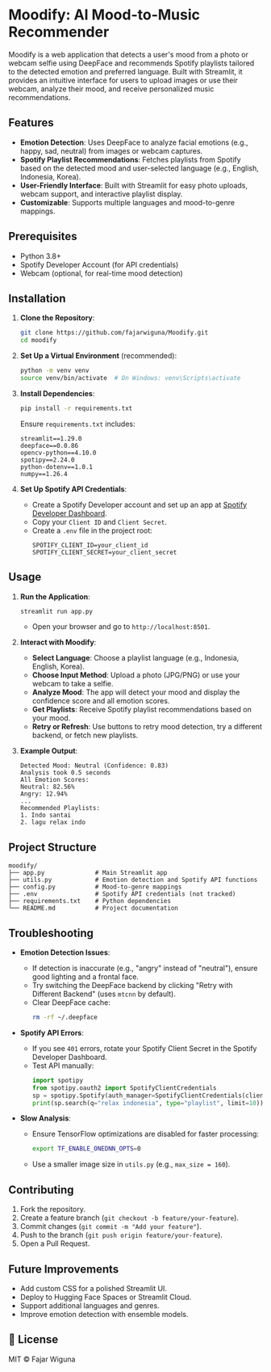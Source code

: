 # Moodify: AI Mood-to-Music Recommender

Moodify is a web application that detects a user's mood from a photo or webcam selfie using DeepFace and recommends Spotify playlists tailored to the detected emotion and preferred language. Built with Streamlit, it provides an intuitive interface for users to upload images or use their webcam, analyze their mood, and receive personalized music recommendations.

## Features
- **Emotion Detection**: Uses DeepFace to analyze facial emotions (e.g., happy, sad, neutral) from images or webcam captures.
- **Spotify Playlist Recommendations**: Fetches playlists from Spotify based on the detected mood and user-selected language (e.g., English, Indonesia, Korea).
- **User-Friendly Interface**: Built with Streamlit for easy photo uploads, webcam support, and interactive playlist display.
- **Customizable**: Supports multiple languages and mood-to-genre mappings.

## Prerequisites
- Python 3.8+
- Spotify Developer Account (for API credentials)
- Webcam (optional, for real-time mood detection)

## Installation
1. **Clone the Repository**:
   ```bash
   git clone https://github.com/fajarwiguna/Moodify.git
   cd moodify
   ```

2. **Set Up a Virtual Environment** (recommended):
   ```bash
   python -m venv venv
   source venv/bin/activate  # On Windows: venv\Scripts\activate
   ```

3. **Install Dependencies**:
   ```bash
   pip install -r requirements.txt
   ```
   Ensure `requirements.txt` includes:
   ```
   streamlit==1.29.0
   deepface==0.0.86
   opencv-python==4.10.0
   spotipy==2.24.0
   python-dotenv==1.0.1
   numpy==1.26.4
   ```

4. **Set Up Spotify API Credentials**:
   - Create a Spotify Developer account and set up an app at [Spotify Developer Dashboard](https://developer.spotify.com/dashboard).
   - Copy your `Client ID` and `Client Secret`.
   - Create a `.env` file in the project root:
     ```env
     SPOTIFY_CLIENT_ID=your_client_id
     SPOTIFY_CLIENT_SECRET=your_client_secret
     ```

## Usage
1. **Run the Application**:
   ```bash
   streamlit run app.py
   ```
   - Open your browser and go to `http://localhost:8501`.

2. **Interact with Moodify**:
   - **Select Language**: Choose a playlist language (e.g., Indonesia, English, Korea).
   - **Choose Input Method**: Upload a photo (JPG/PNG) or use your webcam to take a selfie.
   - **Analyze Mood**: The app will detect your mood and display the confidence score and all emotion scores.
   - **Get Playlists**: Receive Spotify playlist recommendations based on your mood.
   - **Retry or Refresh**: Use buttons to retry mood detection, try a different backend, or fetch new playlists.

3. **Example Output**:
   ```
   Detected Mood: Neutral (Confidence: 0.83)
   Analysis took 0.5 seconds
   All Emotion Scores:
   Neutral: 82.56%
   Angry: 12.94%
   ...
   Recommended Playlists:
   1. Indo santai
   2. lagu relax indo
   ```

## Project Structure
```
moodify/
├── app.py              # Main Streamlit app
├── utils.py            # Emotion detection and Spotify API functions
├── config.py           # Mood-to-genre mappings
├── .env                # Spotify API credentials (not tracked)
├── requirements.txt    # Python dependencies
└── README.md           # Project documentation
```

## Troubleshooting
- **Emotion Detection Issues**:
  - If detection is inaccurate (e.g., "angry" instead of "neutral"), ensure good lighting and a frontal face.
  - Try switching the DeepFace backend by clicking "Retry with Different Backend" (uses `mtcnn` by default).
  - Clear DeepFace cache:
    ```bash
    rm -rf ~/.deepface
    ```

- **Spotify API Errors**:
  - If you see `401` errors, rotate your Spotify Client Secret in the Spotify Developer Dashboard.
  - Test API manually:
    ```python
    import spotipy
    from spotipy.oauth2 import SpotifyClientCredentials
    sp = spotipy.Spotify(auth_manager=SpotifyClientCredentials(client_id="your_client_id", client_secret="your_client_secret"))
    print(sp.search(q="relax indonesia", type="playlist", limit=10))
    ```

- **Slow Analysis**:
  - Ensure TensorFlow optimizations are disabled for faster processing:
    ```bash
    export TF_ENABLE_ONEDNN_OPTS=0
    ```
  - Use a smaller image size in `utils.py` (e.g., `max_size = 160`).

## Contributing
1. Fork the repository.
2. Create a feature branch (`git checkout -b feature/your-feature`).
3. Commit changes (`git commit -m "Add your feature"`).
4. Push to the branch (`git push origin feature/your-feature`).
5. Open a Pull Request.

## Future Improvements
- Add custom CSS for a polished Streamlit UI.
- Deploy to Hugging Face Spaces or Streamlit Cloud.
- Support additional languages and genres.
- Improve emotion detection with ensemble models.

## 📜 License
MIT © Fajar Wiguna